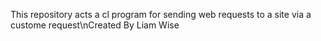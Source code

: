 This repository acts a cl program for sending web requests to a site via a custome request\nCreated By Liam Wise
